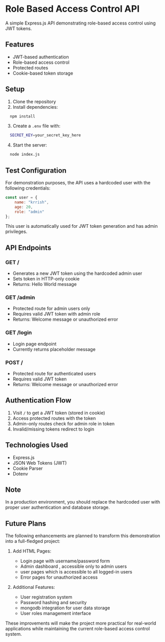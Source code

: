 # Role Based Access Control API

A simple Express.js API demonstrating role-based access control using JWT tokens.

## Features

- JWT-based authentication
- Role-based access control
- Protected routes
- Cookie-based token storage

## Setup

1. Clone the repository
2. Install dependencies:
```bash
  npm install
```
3. Create a `.env` file with:
```bash
  SECRET_KEY=your_secret_key_here
```
4. Start the server:
```bash
  node index.js
```

## Test Configuration

For demonstration purposes, the API uses a hardcoded user with the following credentials:
```javascript
const user = {
    name: "krrish",
    age: 20,
    role: "admin"
};
```
This user is automatically used for JWT token generation and has admin privileges.

## API Endpoints

### GET /
- Generates a new JWT token using the hardcoded admin user
- Sets token in HTTP-only cookie
- Returns: Hello World message

### GET /admin
- Protected route for admin users only
- Requires valid JWT token with admin role
- Returns: Welcome message or unauthorized error

### GET /login
- Login page endpoint
- Currently returns placeholder message

### POST /
- Protected route for authenticated users
- Requires valid JWT token
- Returns: Welcome message or unauthorized error

## Authentication Flow

1. Visit `/` to get a JWT token (stored in cookie)
2. Access protected routes with the token
3. Admin-only routes check for admin role in token
4. Invalid/missing tokens redirect to login

## Technologies Used

- Express.js
- JSON Web Tokens (JWT)
- Cookie Parser
- Dotenv

## Note

In a production environment, you should replace the hardcoded user with proper user authentication and database storage.

## Future Plans

The following enhancements are planned to transform this demonstration into a full-fledged project:

1. Add HTML Pages:
   - Login page with username/password form
   - Admin dashboard , accessible only to admin users
   - user pages which is accessible to all logged-in users
   - Error pages for unauthorized access


2. Additional Features:
   - User registration system
   - Password hashing and security
   - mongodb integration for user data storage
   - User roles management interface

These improvements will make the project more practical for real-world applications while maintaining the current role-based access control system.
